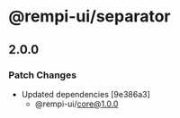 # @rempi-ui/separator

## 2.0.0

### Patch Changes

- Updated dependencies [9e386a3]
  - @rempi-ui/core@1.0.0
